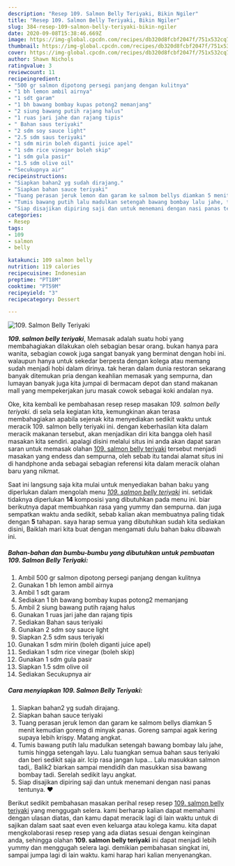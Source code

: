 ```yaml
---
description: "Resep 109. Salmon Belly Teriyaki, Bikin Ngiler"
title: "Resep 109. Salmon Belly Teriyaki, Bikin Ngiler"
slug: 384-resep-109-salmon-belly-teriyaki-bikin-ngiler
date: 2020-09-08T15:38:46.669Z
image: https://img-global.cpcdn.com/recipes/db320d8fcbf2047f/751x532cq70/109-salmon-belly-teriyaki-foto-resep-utama.jpg
thumbnail: https://img-global.cpcdn.com/recipes/db320d8fcbf2047f/751x532cq70/109-salmon-belly-teriyaki-foto-resep-utama.jpg
cover: https://img-global.cpcdn.com/recipes/db320d8fcbf2047f/751x532cq70/109-salmon-belly-teriyaki-foto-resep-utama.jpg
author: Shawn Nichols
ratingvalue: 3
reviewcount: 11
recipeingredient:
- "500 gr salmon dipotong persegi panjang dengan kulitnya"
- "1 bh lemon ambil airnya"
- "1 sdt garam"
- "1 bh bawang bombay kupas potong2 memanjang"
- "2 siung bawang putih rajang halus"
- "1 ruas jari jahe dan rajang tipis"
- " Bahan saus teriyaki"
- "2 sdm soy sauce light"
- "2.5 sdm saus teriyaki"
- "1 sdm mirin boleh diganti juice apel"
- "1 sdm rice vinegar boleh skip"
- "1 sdm gula pasir"
- "1.5 sdm olive oil"
- "Secukupnya air"
recipeinstructions:
- "Siapkan bahan2 yg sudah dirajang."
- "Siapkan bahan sauce teriyaki"
- "Tuang perasan jeruk lemon dan garam ke salmom bellys diamkan 5 menit kemudian goreng di minyak panas. Goreng sampai agak kering supaya lebih krispy. Matang angkat."
- "Tumis bawang putih lalu madulkan setengah bawang bombay lalu jahe, tumis hingga setengah layu. Lalu tuangkan semua bahan saus teriyaki dan beri sedikit saja air. Icip rasa jangan lupa... Lalu masukkan salmon tadi,. Balik2 biarkan sampai mendidih dan masukkan sisa bawang bombay tadi. Serelah sedikit layu angkat."
- "Siap disajikan dipiring saji dan untuk menemani dengan nasi panas tentunya. ❤"
categories:
- Resep
tags:
- 109
- salmon
- belly

katakunci: 109 salmon belly 
nutrition: 119 calories
recipecuisine: Indonesian
preptime: "PT18M"
cooktime: "PT59M"
recipeyield: "3"
recipecategory: Dessert

---
```



![109. Salmon Belly Teriyaki](https://img-global.cpcdn.com/recipes/db320d8fcbf2047f/751x532cq70/109-salmon-belly-teriyaki-foto-resep-utama.jpg)

<b><i>109. salmon belly teriyaki</i></b>, Memasak adalah suatu hobi yang membahagiakan dilakukan oleh sebagian besar orang. bukan hanya para wanita, sebagian cowok juga sangat banyak yang berminat dengan hobi ini. walaupun hanya untuk sekedar berpesta dengan kolega atau memang sudah menjadi hobi dalam dirinya. tak heran dalam dunia restoran sekarang banyak ditemukan pria dengan keahlian memasak yang sempurna, dan lumayan banyak juga kita jumpai di bermacam depot dan stand makanan mall yang mempekerjakan juru masak cowok sebagai koki andalan nya.



Oke, kita kembali ke pembahasan resep resep masakan <i>109. salmon belly teriyaki</i>. di sela sela kegiatan kita, kemungkinan akan terasa membahagiakan apabila sejenak kita menyediakan sedikit waktu untuk meracik 109. salmon belly teriyaki ini. dengan keberhasilan kita dalam meracik makanan tersebut, akan menjadikan diri kita bangga oleh hasil masakan kita sendiri. apalagi disini melalui situs ini anda akan dapat saran saran untuk memasak olahan <u>109. salmon belly teriyaki</u> tersebut menjadi masakan yang endess dan sempurna, oleh sebab itu tandai alamat situs ini di handphone anda sebagai sebagian referensi kita dalam meracik olahan baru yang nikmat.


Saat ini langsung saja kita mulai untuk menyediakan bahan baku yang diperlukan dalam mengolah menu <u><i>109. salmon belly teriyaki</i></u> ini. setidak tidaknya diperlukan <b>14</b> komposisi yang dibutuhkan pada menu ini. biar berikutnya dapat membuahkan rasa yang yummy dan sempurna. dan juga sempatkan waktu anda sedikit, sebab kalian akan membuatnya paling tidak dengan <b>5</b> tahapan. saya harap semua yang dibutuhkan sudah kita sediakan disini, Baiklah mari kita buat dengan mengamati dulu bahan baku dibawah ini.

<!--inarticleads1-->

##### Bahan-bahan dan bumbu-bumbu yang dibutuhkan untuk pembuatan 109. Salmon Belly Teriyaki:

1. Ambil 500 gr salmon dipotong persegi panjang dengan kulitnya
1. Gunakan 1 bh lemon ambil airnya
1. Ambil 1 sdt garam
1. Sediakan 1 bh bawang bombay kupas potong2 memanjang
1. Ambil 2 siung bawang putih rajang halus
1. Gunakan 1 ruas jari jahe dan rajang tipis
1. Sediakan  Bahan saus teriyaki
1. Gunakan 2 sdm soy sauce light
1. Siapkan 2.5 sdm saus teriyaki
1. Gunakan 1 sdm mirin (boleh diganti juice apel)
1. Sediakan 1 sdm rice vinegar (boleh skip)
1. Gunakan 1 sdm gula pasir
1. Siapkan 1.5 sdm olive oil
1. Sediakan Secukupnya air




<!--inarticleads2-->

##### Cara menyiapkan 109. Salmon Belly Teriyaki:

1. Siapkan bahan2 yg sudah dirajang.
1. Siapkan bahan sauce teriyaki
1. Tuang perasan jeruk lemon dan garam ke salmom bellys diamkan 5 menit kemudian goreng di minyak panas. Goreng sampai agak kering supaya lebih krispy. Matang angkat.
1. Tumis bawang putih lalu madulkan setengah bawang bombay lalu jahe, tumis hingga setengah layu. Lalu tuangkan semua bahan saus teriyaki dan beri sedikit saja air. Icip rasa jangan lupa... Lalu masukkan salmon tadi,. Balik2 biarkan sampai mendidih dan masukkan sisa bawang bombay tadi. Serelah sedikit layu angkat.
1. Siap disajikan dipiring saji dan untuk menemani dengan nasi panas tentunya. ❤




Berikut sedikit pembahasan masakan perihal resep resep <u>109. salmon belly teriyaki</u> yang menggugah selera. kami berharap kalian dapat memahami dengan ulasan diatas, dan kamu dapat meracik lagi di lain waktu untuk di sajikan dalam saat saat even even keluarga atau kolega kamu. kita dapat mengkolaborasi resep resep yang ada diatas sesuai dengan keinginan anda, sehingga olahan <b>109. salmon belly teriyaki</b> ini dapat menjadi lebih yummy dan menggugah selera lagi. demikian pembahasan singkat ini, sampai jumpa lagi di lain waktu. kami harap hari kalian menyenangkan.
